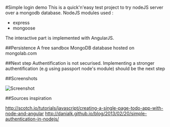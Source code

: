 #Simple login demo
This is a quick'n'easy test project to try nodeJS server over a mongodb database.
NodeJS modules used :
- express
- mongoose

The interactive part is implemented with AngularJS.

##Persistence
A free sandbox MongoDB database hosted on mongolab.com


##Next step
Authentification is not securised. Implementing a stronger authentification 
(e.g using passport node's module) should be the next step 

##Screenshots

![Screenshot](https://www.dropbox.com/s/6pt9rbw423zb9cu/nodelogin.png)

##Sources inspiration

http://scotch.io/tutorials/javascript/creating-a-single-page-todo-app-with-node-and-angular
http://danialk.github.io/blog/2013/02/20/simple-authentication-in-nodejs/

